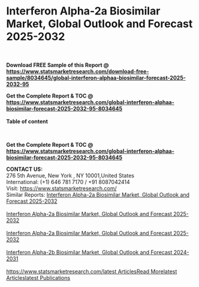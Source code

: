 <h1>Interferon Alpha-2a Biosimilar Market, Global Outlook and Forecast 2025-2032</h1><br/><p><strong>Download FREE Sample of this Report @ <a href="https://www.statsmarketresearch.com/download-free-sample/8034645/global-interferon-alphaa-biosimilar-forecast-2025-2032-95">https://www.statsmarketresearch.com/download-free-sample/8034645/global-interferon-alphaa-biosimilar-forecast-2025-2032-95</a></strong></p><div><b>Get the Complete Report & TOC @ <a href="https://www.statsmarketresearch.com/global-interferon-alphaa-biosimilar-forecast-2025-2032-95-8034645">https://www.statsmarketresearch.com/global-interferon-alphaa-biosimilar-forecast-2025-2032-95-8034645</a></b></div><br><b>Table of content</b><p><br><div><b>Get the Complete Report & TOC @ <a href="https://www.statsmarketresearch.com/global-interferon-alphaa-biosimilar-forecast-2025-2032-95-8034645">https://www.statsmarketresearch.com/global-interferon-alphaa-biosimilar-forecast-2025-2032-95-8034645</a></b></div></p> <b>CONTACT US:</b><br>276 5th Avenue, New York , NY 10001,United States<br>International: (+1) 646 781 7170 / +91 8087042414<br>Visit: <a href="https://www.statsmarketresearch.com/">https://www.statsmarketresearch.com/</a><br>Similar Reports: <a href="https://www.statsmarketresearch.com/global-interferon-alphaa-biosimilar-forecast-2025-2032-95-8034645">Interferon Alpha-2a Biosimilar Market, Global Outlook and Forecast 2025-2032</a><br/><br/><a href="https://www.statsmarketresearch.com/global-interferon-alphaa-biosimilar-forecast-2025-2032-95-8034645">Interferon Alpha-2a Biosimilar Market, Global Outlook and Forecast 2025-2032</a><br/><br/><a href="https://www.statsmarketresearch.com/global-interferon-alphaa-biosimilar-forecast-2025-2032-95-8034645">Interferon Alpha-2a Biosimilar Market, Global Outlook and Forecast 2025-2032</a><br/><br/><a href="https://www.statsmarketresearch.com/global-interferon-alphaa-biosimilar-forecast-2025-2032-95-8034645">Interferon Alpha-2b Biosimilar Market, Global Outlook and Forecast 2024-2031</a><br/><br/><a href="https://gyeongbokgung.com">https://www.statsmarketresearch.com/</a><a href="https://hallyeomaritime.com">latest Articles</a><a href="https://jingwansa.com">Read More</a><a href=https://nguoiviet.jp/">latest Articles</a><a href="https://www.intelmarketresearch.com/">latest Publications</a>